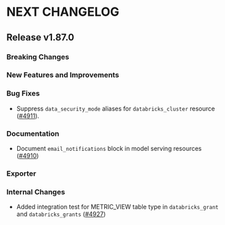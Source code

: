 # NEXT CHANGELOG

## Release v1.87.0

### Breaking Changes

### New Features and Improvements

### Bug Fixes

* Suppress `data_security_mode` aliases for `databricks_cluster` resource ([#4911](https://github.com/databricks/terraform-provider-databricks/pull/4911)).

### Documentation

* Document `email_notifications` block in model serving resources ([#4910](https://github.com/databricks/terraform-provider-databricks/pull/4910))

### Exporter

### Internal Changes
* Added integration test for METRIC_VIEW table type in `databricks_grant` and `databricks_grants` ([#4927](https://github.com/databricks/terraform-provider-databricks/pull/4927))

